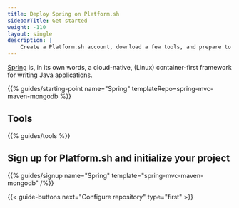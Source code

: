```yaml
---
title: Deploy Spring on Platform.sh
sidebarTitle: Get started
weight: -110
layout: single
description: |
    Create a Platform.sh account, download a few tools, and prepare to deploy Spring.
---
```


[Spring](https://start.spring.io/) is, in its own words, a cloud-native, (Linux) container-first framework for writing Java applications. 

{{% guides/starting-point name="Spring" templateRepo=spring-mvc-maven-mongodb %}}

## Tools

{{% guides/tools %}}

## Sign up for Platform.sh and initialize your project

{{% guides/signup name="Spring" template="spring-mvc-maven-mongodb" /%}}

{{< guide-buttons next="Configure repository" type="first" >}}
